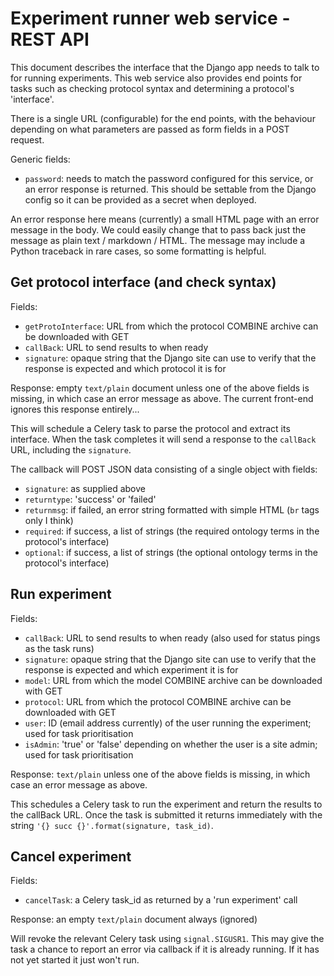 # Experiment runner web service - REST API

This document describes the interface that the Django app needs to talk to for running experiments.
This web service also provides end points for tasks such as checking protocol syntax and determining a protocol's 'interface'.

There is a single URL (configurable) for the end points, with the behaviour depending on what parameters are passed as form fields in a POST request.

Generic fields:
* `password`: needs to match the password configured for this service, or an error response is returned.
  This should be settable from the Django config so it can be provided as a secret when deployed.

An error response here means (currently) a small HTML page with an error message in the body.
We could easily change that to pass back just the message as plain text / markdown / HTML.
The message may include a Python traceback in rare cases, so some formatting is helpful.

## Get protocol interface (and check syntax)

Fields:
* `getProtoInterface`: URL from which the protocol COMBINE archive can be downloaded with GET
* `callBack`: URL to send results to when ready
* `signature`: opaque string that the Django site can use to verify that the response is expected and which protocol it is for

Response: empty `text/plain` document unless one of the above fields is missing, in which case an error message as above.
The current front-end ignores this response entirely...

This will schedule a Celery task to parse the protocol and extract its interface.
When the task completes it will send a response to the `callBack` URL, including the `signature`.

The callback will POST JSON data consisting of a single object with fields:
* `signature`: as supplied above
* `returntype`: 'success' or 'failed'
* `returnmsg`: if failed, an error string formatted with simple HTML (`br` tags only I think)
* `required`: if success, a list of strings (the required ontology terms in the protocol's interface)
* `optional`: if success, a list of strings (the optional ontology terms in the protocol's interface)

## Run experiment

Fields:
* `callBack`: URL to send results to when ready (also used for status pings as the task runs)
* `signature`: opaque string that the Django site can use to verify that the response is expected and which experiment it is for
* `model`: URL from which the model COMBINE archive can be downloaded with GET
* `protocol`: URL from which the protocol COMBINE archive can be downloaded with GET
* `user`: ID (email address currently) of the user running the experiment; used for task prioritisation
* `isAdmin`: 'true' or 'false' depending on whether the user is a site admin; used for task prioritisation

Response: `text/plain` unless one of the above fields is missing, in which case an error message as above.

This schedules a Celery task to run the experiment and return the results to the callBack URL.
Once the task is submitted it returns immediately with the string `'{} succ {}'.format(signature, task_id)`.

## Cancel experiment

Fields:
* `cancelTask`: a Celery task_id as returned by a 'run experiment' call

Response: an empty `text/plain` document always (ignored)

Will revoke the relevant Celery task using `signal.SIGUSR1`.
This may give the task a chance to report an error via callback if it is already running.
If it has not yet started it just won't run.
